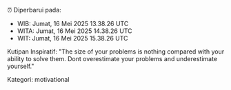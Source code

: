 ⏰ Diperbarui pada:
- WIB: Jumat, 16 Mei 2025 13.38.26 UTC
- WITA: Jumat, 16 Mei 2025 14.38.26 UTC
- WIT: Jumat, 16 Mei 2025 15.38.26 UTC

Kutipan Inspiratif:
"The size of your problems is nothing compared with your ability to solve them. Dont overestimate your problems and underestimate yourself."


Kategori: motivational

